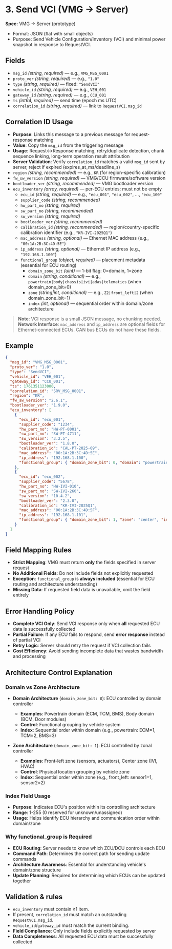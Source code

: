 # 3. Send VCI (VMG -> Server)

**Spec:** VMG → Server (prototype)

- Format: JSON (flat with small objects)
- Purpose: Send Vehicle Configuration/Inventory (VCI) and minimal power snapshot in response to RequestVCI.

## Fields
- `msg_id` *(string, required)* — e.g., `VMG_MSG_0001`
- `proto_ver` *(string, required)* — e.g., `"1.0"`
- `type` *(string, required)* — fixed: `"SendVCI"`
- `vehicle_id` *(string, required)* — e.g., `VEH_001`
- `gateway_id` *(string, required)* — e.g., `CCU_001`
- `ts` *(int64, required)* — send time (epoch ms UTC)
- `correlation_id` *(string, required)* — link to `RequestVCI.msg_id`

## Correlation ID Usage
- **Purpose**: Links this message to a previous message for request-response matching
- **Value**: Copy the `msg_id` from the triggering message
- **Usage**: Request↔Response matching, retry/duplicate detection, chunk sequence linking, long-term operation result attribution
- **Server Validation**: Verify `correlation_id` matches a valid `msg_id` sent by server, reject if expired (expires_at_ms/deadline_s)
- `region` *(string, recommended)* — e.g., `KR` (for region-specific calibration)
- `fw_sw_version` *(string, required)* — VMG/CCU firmware/software version
- `bootloader_ver` *(string, recommended)* — VMG bootloader version
- `ecu_inventory` *(array, required)* — per-ECU entries; must not be empty
  - `ecu_id` *(string, required)* — e.g., `"ecu_001"`, `"ecu_002"`, ..., `"ecu_100"`
  - `supplier_code` *(string, recommended)*
  - `hw_part_no` *(string, required)*
  - `sw_part_no` *(string, recommended)*
  - `sw_version` *(string, required)*
  - `bootloader_ver` *(string, recommended)*
  - `calibration_id` *(string, recommended)* — region/country-specific calibration identifier (e.g., `"KR-IVI-2025Q1"`)
  - `mac_address` *(string, optional)* — Ethernet MAC address (e.g., `"00:1A:2B:3C:4D:5E"`)
  - `ip_address` *(string, optional)* — Ethernet IP address (e.g., `"192.168.1.100"`)
  - `functional_group` *(object, required)* — placement metadata (essential for ECU routing)
    - `domain_zone_bit` *(uint)* — 1-bit flag: 0=domain, 1=zone
    - `domain` *(string, conditional)* — e.g., `powertrain|body|chassis|ivi|adas|telematics` (when domain_zone_bit=0)
    - `zone` *(string|int, conditional)* — e.g., `Z2|front_left|2` (when domain_zone_bit=1)
    - `index` *(int, optional)* — sequential order within domain/zone architecture

> **Note**: VCI response is a small JSON message, no chunking needed.
> **Network Interface**: `mac_address` and `ip_address` are optional fields for Ethernet-connected ECUs. CAN bus ECUs do not have these fields.

## Example
```json
{
  "msg_id": "VMG_MSG_0001",
  "proto_ver": "1.0",
  "type": "SendVCI",
  "vehicle_id": "VEH_001",
  "gateway_id": "CCU_001",
  "ts": 1761351123000,
  "correlation_id": "SRV_MSG_0001",
  "region": "KR",
  "fw_sw_version": "2.6.1",
  "bootloader_ver": "1.9.0",
  "ecu_inventory": [
    {
      "ecu_id": "ecu_001",
      "supplier_code": "1234",
      "hw_part_no": "HW-PT-0001",
      "sw_part_no": "SW-PT-4711",
      "sw_version": "3.2.5",
      "bootloader_ver": "1.8.0",
      "calibration_id": "CAL-PT-2025-09",
      "mac_address": "00:1A:2B:3C:4D:5E",
      "ip_address": "192.168.1.100",
      "functional_group": { "domain_zone_bit": 0, "domain": "powertrain", "index": 1 }
    },
    {
      "ecu_id": "ecu_002",
      "supplier_code": "5678",
      "hw_part_no": "HW-IVI-010",
      "sw_part_no": "SW-IVI-260",
      "sw_version": "10.4.2",
      "bootloader_ver": "2.3.0",
      "calibration_id": "KR-IVI-2025Q1",
      "mac_address": "00:1A:2B:3C:4D:5F",
      "ip_address": "192.168.1.101",
      "functional_group": { "domain_zone_bit": 1, "zone": "center", "index": 1 }
    }
  ]
}
```

## Field Mapping Rules
- **Strict Mapping**: VMG must return **only** the fields specified in server request
- **No Additional Fields**: Do not include fields not explicitly requested
- **Exception**: `functional_group` is **always included** (essential for ECU routing and architecture understanding)
- **Missing Data**: If requested field data is unavailable, omit the field entirely

## Error Handling Policy
- **Complete VCI Only**: Send VCI response only when **all** requested ECU data is successfully collected
- **Partial Failure**: If any ECU fails to respond, send **error response** instead of partial VCI
- **Retry Logic**: Server should retry the request if VCI collection fails
- **Cost Efficiency**: Avoid sending incomplete data that wastes bandwidth and processing

## Architecture Control Explanation

### **Domain vs Zone Architecture**
- **Domain Architecture** (`domain_zone_bit: 0`): ECU controlled by domain controller
  - **Examples**: Powertrain domain (ECM, TCM, BMS), Body domain (BCM, Door modules)
  - **Control**: Functional grouping by vehicle system
  - **Index**: Sequential order within domain (e.g., powertrain: ECM=1, TCM=2, BMS=3)

- **Zone Architecture** (`domain_zone_bit: 1`): ECU controlled by zonal controller  
  - **Examples**: Front-left zone (sensors, actuators), Center zone (IVI, HVAC)
  - **Control**: Physical location grouping by vehicle zone
  - **Index**: Sequential order within zone (e.g., front_left: sensor1=1, sensor2=2)

### **Index Field Usage**
- **Purpose**: Indicates ECU's position within its controlling architecture
- **Range**: 1-255 (0 reserved for unknown/unassigned)
- **Usage**: Helps identify ECU hierarchy and communication order within domain/zone

### **Why functional_group is Required**
- **ECU Routing**: Server needs to know which ZCU/DCU controls each ECU
- **Command Path**: Determines the correct path for sending update commands
- **Architecture Awareness**: Essential for understanding vehicle's domain/zone structure
- **Update Planning**: Required for determining which ECUs can be updated together

## Validation & rules
- `ecu_inventory` must contain ≥1 item.
- If present, `correlation_id` must match an outstanding `RequestVCI.msg_id`.
- `vehicle_id`/`gateway_id` must match the current binding.
- **Field Compliance**: Only include fields explicitly requested by server
- **Data Completeness**: All requested ECU data must be successfully collected

